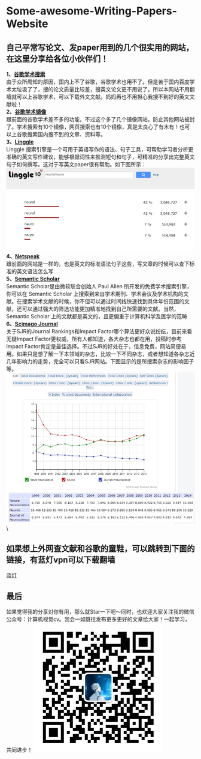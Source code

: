 # Some-awesome-Writing-Papers-Website
## 自己平常写论文、发paper用到的几个很实用的网站，在这里分享给各位小伙伴们！
**1、[谷歌学术搜索](https://scholar.glgoo.org/?utm_source=wechat_session&utm_medium=social&utm_oi=675276281281646592&from=singlemessage)**\
由于众所周知的原因，国内上不了谷歌，谷歌学术也用不了。但是苦于国内百度学术太垃圾了了，搜的论文质量比较差，搜英文论文更不用说了。所以本网站不用翻墙就可以上谷歌学术，可以下载外文文献。妈妈再也不用担心我搜不到好的英文文献啦！\
**2、[谷歌学术镜像](http://ac.scmor.com/?utm_source=wechat_session&utm_medium=social&utm_oi=675276281281646592&from=singlemessage)**\
跟前面的谷歌学术差不多的功能，不过这个多了几个镜像网站，防止其他网站被封了。学术搜索有10个镜像，网页搜索也有10个镜像，真是太良心了有木有！也可以上谷歌搜索国内搜不到的文章、资料等。\
**3、[Linggle](https://linggle.com)**\
Linggle 搜索引擎是一个可用于英语写作的语法、句子工具，可帮助学习者分析更准确的英文写作建议，能够根据词性来推测短句和句子，可精准的分享出完整英文句子如何撰写。这对于写英文paper很有帮助。如下图所示：\
![](https://github.com/xwr96/Beautiful-Writing-Papers-Website/blob/master/image/2.jpg)\
**4、[Netspeak](https://netspeak.org)**\
跟前面的网站是一样的，也是英文的标准语法句子这些，写文章的时候可以查下标准的英文语法怎么写\
**5、[Semantic Scholar](https://www.semanticscholar.org)**\
Semantic Scholar是由微软联合创始人 Paul Allen 所开发的免费学术搜索引擎，你可以在 Semantic Scholar 上搜索到来自学术期刊、学术会议及学术机构的文献。在搜索学术文献的时候，你不但可以通过时间线快速找到具体年份范围的文献，还可以通过强大的筛选功能更加精准地找到自己所需要的文献。当然，Semantic Scholar 上的文献都是英文的，且更偏重于计算机科学及医学的范畴\
**6、[Scimago Journal](https://www.scimagojr.com/index.php)**\
关于SJR的Journal Rankings和Impact Factor哪个算法更好众说纷纭，目前来看无疑Impact Factor更权威，所有人都知道，各大杂志也都在用，投稿时参考Impact Factor肯定是最佳选择。不过SJR的好处在于，信息免费，网站简便易用。如果只是想了解一下本领域的杂志，比较一下不同杂志，或者想知道各杂志近几年影响力的走势，完全可以只看SJR网站。下图显示的是所搜索杂志的影响因子等。\
![](https://github.com/xwr96/Beautiful-Writing-Papers-Website/blob/master/image/1.jpg)\
## 如果想上外网查文献和谷歌的童鞋，可以跳转到下面的链接，有蓝灯vpn可以下载翻墙
[蓝灯](https://github.com/xwr96/lantern)

## 最后
如果觉得我的分享对你有用，那么就Star一下吧～同时，也欢迎大家关注我的微信公众号：计算机视觉cv。我会一如既往发布更多更好的文章给大家！一起学习，共同进步！
![](https://github.com/xwr96/Beautiful-Writing-Papers-Website/blob/master/image/微信公众号.jpg)
